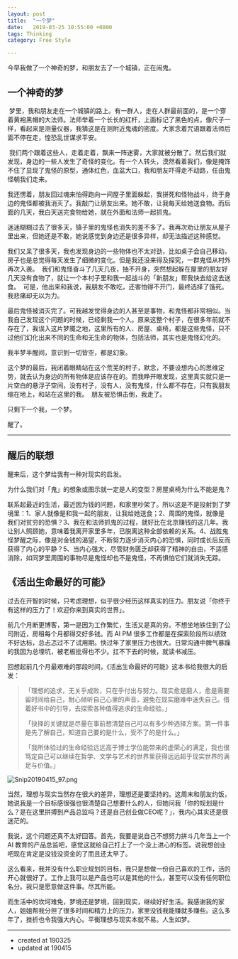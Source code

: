 ```yaml
---
layout: post
title:  "一个梦"
date:   2019-03-25 10:55:00 +0800
tags: Thinking
category: Free Style

---
```



今早我做了一个神奇的梦，和朋友去了一个城镇，正在闹鬼。 

## 一个神奇的梦
 梦里，我和朋友走在一个城镇的路上。有一群人，走在人群最前面的，是一个穿着黄袍黑帽的大法师。法师举着一个长长的红杆，上面标记了黑色的点，像尺子一样，看起来是测量仪器，我猜这是在测附近鬼魂的密度。大家念着咒语跟着法师后面不停在走，惶恐乱世谋求平安。 

 我们两个跟着这些人，走着走着，飘来一阵迷雾，大家就被分散了。然后我们就发现，身边的一些人发生了奇怪的变化。有一个人转头，漠然看着我们，像是掩饰不住了显现了鬼怪的原型，通体红色，血盆大口，我和朋友吓得走不动路，任由鬼怪朝我们走来。  

我还愣着，朋友回过魂来怕得跑向一间屋子里面躲起，我拼死和怪物战斗，终于身边的鬼怪都被我消灭了。我敲门让朋友出来。她不敢，让我每天给她送食物。而后面的几天，我白天送完食物给她，就在外面和法师一起抓鬼。  

迷迷糊糊过去了很多天，镇子里的鬼怪也消失的差不多了。我再次劝让朋友从屋子里出来，但她还是不敢，她说感觉到身边还是很多异样，却无法描述这种感觉。  

我们又呆了很多天，我也发现身边的一些物体也不太对劲，比如桌子会自己移动，房子也是总觉得每天发生了细微的变化。但是我还没来得及探究，一群鬼怪从村外再次入袭。  我们和鬼怪奋斗了几天几夜，抽不开身，突然想起躲在屋里的朋友好几天没有食物了，就让一个本村子里和我一起战斗的「新朋友」帮我快去给这去送食。  可是，他出来和我说，我朋友不敢吃，还害怕得不开门，最终选择了饿死。我悲痛却无以为力。  

最后鬼怪被消灭完了。可我越发觉得身边的人甚至是事物，和鬼怪都非常相似。当我自己发现这个问题的时候，已经剩我一个人。原来这整个村子，在很多年前就不存在了，我误入这片梦魇之地，这里所有的人、房屋、桌椅，都是这些鬼怪，只不过他们幻化出来不同的生命和无生命的物体，包括法师，其实也是鬼怪幻化的。  

我半梦半醒间，意识到一切皆空，都是幻象。

这个梦的最后，我闭着眼睛站在这个荒芜的村子，默念，不要设想内心的思维定势，就去认为身边的所有物体是应该存在的。而我睁开眼发现，这里真实就只是一片空白的悬浮子空间，没有村子，没有人，没有鬼怪，什么都不存在，只有我朋友缩在地上，和站在这里的我。  朋友被恐惧击倒，我走了。

只剩下一个我，一个梦。

醒了。

---

## 醒后的联想

醒来后，这个梦给我有一种对现实的启发。

为什么我们对「鬼」的想象或图示就一定是人的变型？房屋桌椅为什么不能是鬼？

联系起最近的生活，最近因为钱的问题，和家里吵架了。所以这是不是投射到了梦境里：1、家人就像是和我一起的朋友，让我给她送食；2、周围的鬼怪，就像是我们对贫穷的恐惧？3、我在和法师抓鬼的过程，就好比在北京赚钱的这几年。我让别人照顾她，意味着我离开家里多年，已脱离这种全部依赖的关系。4、战胜鬼怪梦醒之际，像是对金钱的渴望，不断努力逐步消灭内心的恐惧，同时成长后反而获得了内心的平静？5、当内心强大，尽管财务匮乏却获得了精神的自由，不适感消除，如同梦里周围的事物尽是鬼怪却也不是鬼怪，不再惧怕它们就消失无踪。


## 《活出生命最好的可能》


过去在开智的时候，只考虑理想，似乎很少经历这样真实的压力。朋友说「你终于有这样的压力了！欢迎你来到真实的世界」。

前几个月断更博客，第一是因为工作繁忙，生活又是真的穷。不想坐地铁住到了公司附近，房租每个月都得交好多钱。而 AI PM 很多工作都是在探索阶段所以绩效不好达标，总忐忑过不了试用期。快过年了家里压力也很大。日常沟通中脾气暴躁的我因为总埋坑，被老板批得也不少。扛不下去的时候，就读书减压。

回想起前几个月最艰难的那段时间，《活出生命最好的可能》这本书给我很大的启发：


>「理想的追求，无关乎成败，只在乎付出与努力。现实愈是磨人，愈是需要留时间给自己，耐心倾听自己心里的声音，避免在现实磨难中迷失自己。借着好书中的引导，去探索各种值得追求的生命经验。」
>
>「抉择的关键就是尽量在事前想清楚自己可以有多少种选择方案。第一件事是先了解自己，知道自己要的是什么，受不了的是什么。」
>
>「我所体验过的生命经验远远高于博士学位能带来的虚荣心的满足，我也很笃定自己可以继续在哲学、文学与艺术的世界里获得远远超乎现实世界的满足与价值。」

![Snip20190415_97.png](https://upload-images.jianshu.io/upload_images/7196791-214012622a61f5ac.png?imageMogr2/auto-orient/strip%7CimageView2/2/w/1240)


当然，理想与现实当然存在很大的差异，理想还是要坚持的。这周末和朋友约饭，她说我是一个目标感很强也很清楚自己想要什么的人，但她问我「你的规划是什么？是在这里拼搏到产品总监吗？还是自己创业做CEO呢？」，我内心其实还是很迷茫的。

我说，这个问题还真不太好回答。首先，我要是说自己不想努力拼斗几年当上一个 AI 教育的产品总监吧，感觉这就给自己打上了一个没上进心的标签。说我想创业吧现在肯定是没钱没资金的了而且还太早了。

这么看来，我并没有什么职业规划的目标，我只是想做一份自己喜欢的工作，活的开心就很好了。工作上我可以是产品也可以是其他的什么，甚至可以没有任何职位名分。我只是愿意做这件事。尽其所能。

而生活中的坎坷难免，梦境还是梦境，回到现实，继续好好生活。我感谢我的家人，姐姐帮我分担了很多时间和精力上的压力，家里没钱我能赚就多赚些。这么多年了，挫折也令我强大内心。平衡理想与现实本就不易。人生如梦。


---

- created at 190325
- updated at 190415











